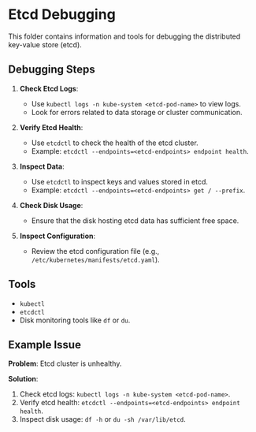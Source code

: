 # Etcd Debugging

This folder contains information and tools for debugging the distributed key-value store (etcd).

## Debugging Steps

1. **Check Etcd Logs**:
   - Use `kubectl logs -n kube-system <etcd-pod-name>` to view logs.
   - Look for errors related to data storage or cluster communication.

2. **Verify Etcd Health**:
   - Use `etcdctl` to check the health of the etcd cluster.
   - Example: `etcdctl --endpoints=<etcd-endpoints> endpoint health`.

3. **Inspect Data**:
   - Use `etcdctl` to inspect keys and values stored in etcd.
   - Example: `etcdctl --endpoints=<etcd-endpoints> get / --prefix`.

4. **Check Disk Usage**:
   - Ensure that the disk hosting etcd data has sufficient free space.

5. **Inspect Configuration**:
   - Review the etcd configuration file (e.g., `/etc/kubernetes/manifests/etcd.yaml`).

## Tools

- `kubectl`
- `etcdctl`
- Disk monitoring tools like `df` or `du`.

## Example Issue

**Problem**: Etcd cluster is unhealthy.

**Solution**:
1. Check etcd logs: `kubectl logs -n kube-system <etcd-pod-name>`.
2. Verify etcd health: `etcdctl --endpoints=<etcd-endpoints> endpoint health`.
3. Inspect disk usage: `df -h` or `du -sh /var/lib/etcd`.